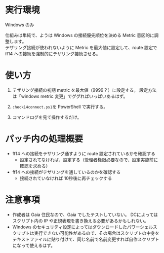 # 実行環境

Windows のみ

仕組みは単純で、ようは  Windows の接続優先順位を決める Metric 意図的に調整します。  
テザリング接続が使われないように Metric を最大値に設定して、route 設定で ff14 への接続を強制的にテザリング接続させる。

# 使い方

1. テザリング接続の初期 metric を最大値（9999？）に設定する。
   設定方法は「windows metric 変更」でググればいっぱいあるはず。

2. `check14connect.ps1`を PowerShell で実行する。
3. コマンドログを見て操作するだけ。

# パッチ内の処理概要

- ff14 への接続をテザリング通すように route 設定されているかを確認する
  - 設定されてなければ、設定する（管理者権限必要なので、設定実施前に確認を求める）
- ff14 への接続がテザリングを通しているのかを確認する
  - 接続されていなければ 10秒後に再チェックする

# 注意事項

- 作成者は Gaia 住民なので、Gaia でしたテストしていない。
  DCによってはスクリプト内の IP や正規表現を書き換える必要があるかもしれない。
- Windows のセキュリティ設定によってはダウンロードしたパワーシェルスクリプトは実行できない可能性があるので、その場合はスクリプトの中身をテキストファイルに貼り付けて、同じ名前で名前変更すれば自作スクリプトになって使えるはず。